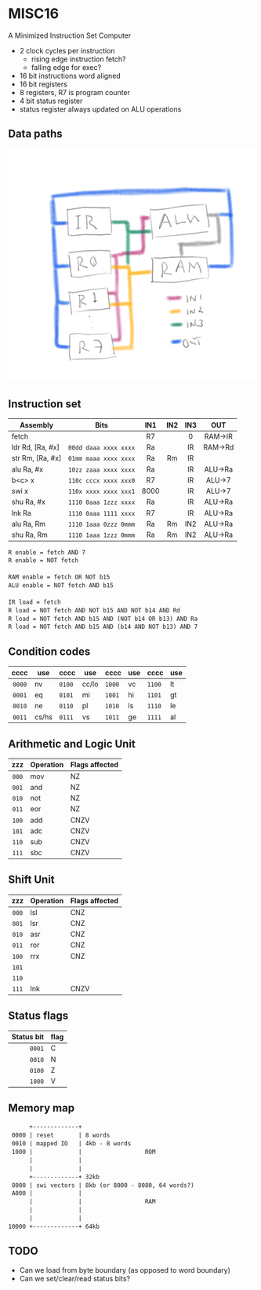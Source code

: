# MISC16

A Minimized Instruction Set Computer

- 2 clock cycles per instruction
  - rising edge instruction fetch?
  - falling edge for exec?
- 16 bit instructions word aligned
- 16 bit registers
- 8 registers, R7 is program counter
- 4 bit status register
- status register always updated on ALU operations

## Data paths
![datapaths](comp_arch.png)

## Instruction set

| Assembly         | Bits                  | IN1  | IN2| IN3 | OUT
| ---------------- | --------------------- |:----:|:--:|:---:|:------:|
| fetch            |                       | R7   |    | 0   | RAM->IR
| ldr Rd, [Ra, #x] | `00dd daaa xxxx xxxx` | Ra   |    | IR  | RAM->Rd
| str Rm, [Ra, #x] | `01mm maaa xxxx xxxx` | Ra   | Rm | IR  |
| alu Ra, #x       | `10zz zaaa xxxx xxxx` | Ra   |    | IR  | ALU->Ra
| b\<c\> x         | `110c cccx xxxx xxx0` | R7   |    | IR  | ALU->7
| swi x            | `110x xxxx xxxx xxx1` | 8000 |    | IR  | ALU->7
| shu Ra, #x       | `1110 0aaa 1zzz xxxx` | Ra   |    | IR  | ALU->Ra
| lnk Ra           | `1110 0aaa 1111 xxxx` | R7   |    | IR  | ALU->Ra
| alu Ra, Rm       | `1110 1aaa 0zzz 0mmm` | Ra   | Rm | IN2 | ALU->Ra
| shu Ra, Rm       | `1110 1aaa 1zzz 0mmm` | Ra   | Rm | IN2 | ALU->Ra

```txt
R enable = fetch AND 7
R enable = NOT fetch 

RAM enable = fetch OR NOT b15
ALU enable = NOT fetch AND b15

IR load = fetch
R load = NOT fetch AND NOT b15 AND NOT b14 AND Rd
R load = NOT fetch AND b15 AND (NOT b14 OR b13) AND Ra
R load = NOT fetch AND b15 AND (b14 AND NOT b13) AND 7
```

## Condition codes

|cccc  |use  |cccc  |use  |cccc  |use|cccc  |use
|:----:|-----|------|-----|------|---|------|--
|`0000`|nv   |`0100`|cc/lo|`1000`|vc |`1100`|lt
|`0001`|eq   |`0101`|mi   |`1001`|hi |`1101`|gt
|`0010`|ne   |`0110`|pl   |`1010`|ls |`1110`|le
|`0011`|cs/hs|`0111`|vs   |`1011`|ge |`1111`|al


## Arithmetic and Logic Unit

|zzz  |Operation|Flags affected
|:---:|---------|--------------
|`000`|mov      |NZ
|`001`|and      |NZ
|`010`|not      |NZ
|`011`|eor      |NZ
|`100`|add      |CNZV
|`101`|adc      |CNZV
|`110`|sub      |CNZV
|`111`|sbc      |CNZV


## Shift Unit

|zzz  |Operation|Flags affected
|:---:|---------|--------------
|`000`|lsl      |CNZ
|`001`|lsr      |CNZ
|`010`|asr      |CNZ
|`011`|ror      |CNZ
|`100`|rrx      |CNZ
|`101`|         |
|`110`|         |
|`111`|lnk      |CNZV

## Status flags

|Status bit|flag|
|---------:|-|
|`0001`    |C
|`0010`    |N
|`0100`    |Z
|`1000`    |V


## Memory map
```txt
      +-------------+
 0000 | reset       | 8 words
 0010 | mapped IO   | 4kb - 8 words
 1000 |             |                  ROM
      |             |
      |             |
      +-------------+ 32kb
 8000 | swi vectors | 8kb (or 8000 - 8080, 64 words?)
 A000 |             |
      |             |                  RAM
      |             |
      |             |
10000 +-------------+ 64kb
```

## TODO

- Can we load from byte boundary (as opposed to word boundary)
- Can we set/clear/read status bits?
